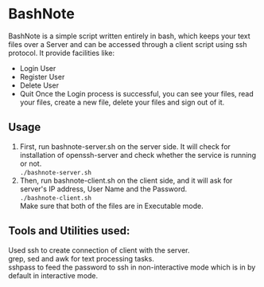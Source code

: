 # BashNote
BashNote is a simple script written entirely in bash, which keeps your text files over a Server and can be accessed through a client script using ssh protocol.
It provide facilities like:
 - Login User
 - Register User
 - Delete User
 - Quit
 Once the Login process is successful, you can see your files, read your 
 files, create a new file, delete your files and sign out of it.

## Usage

 1. First, run bashnote-server.sh on the server side. It will check 
 for installation of openssh-server and check whether the 
 service is running or not.  
 `./bashnote-server.sh`  
 2. Then, run bashnote-client.sh on the client side, and it will ask for 
 server's IP address, User Name and the Password.  
 `./bashnote-client.sh`  
 Make sure that both of the files are in Executable mode.
 
## Tools and Utilities used:
Used ssh to create connection of client with the server.  
grep, sed and awk for text processing tasks.  
sshpass to feed the password to ssh in non-interactive mode which is in by default in interactive mode.  
 
